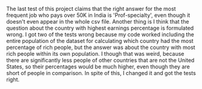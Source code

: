 The last test of this project claims that the right answer for the most frequent job who pays over 50K in India is 'Prof-specialty', even though it doesn't even appear in the whole csv file. Another thing is I think that the question about the country with highest earnings percentage is formulated wrong. I got two of the tests wrong because my code worked including the entire population of the dataset for calculating which country had the most percentage of rich people, but the answer was about the country with most rich people within its own population. I though that was weird, because there are significantly less people of other countries that are not the United States, so their percentages would be much higher, even though they are short of people in comparison. In spite of this, I changed it and got the tests right. 
